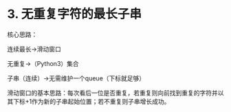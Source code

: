 # 3. 无重复字符的最长子串

核心思路：

连续最长->滑动窗口

无重复->（Python3）集合

子串（连续）->无需维护一个queue（下标就足够）

滑动窗口的基本思路：每次看后一位是否重复，若重复则向前找到重复的字符并以其下标+1作为新的子串起始位置；若不重复则子串增长成功。